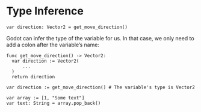 # Type Inference

```text
var direction: Vector2 = get_move_direction()
```

Godot can infer the type of the variable for us. In that case, we only need to add a colon after the variable’s name:

```text
func get_move_direction() -> Vector2:
  var direction := Vector2(
      ...
  )
  return direction

var direction := get_move_direction() # The variable's type is Vector2
```

```text
var array := [1, "Some text"]
var text: String = array.pop_back()
```

